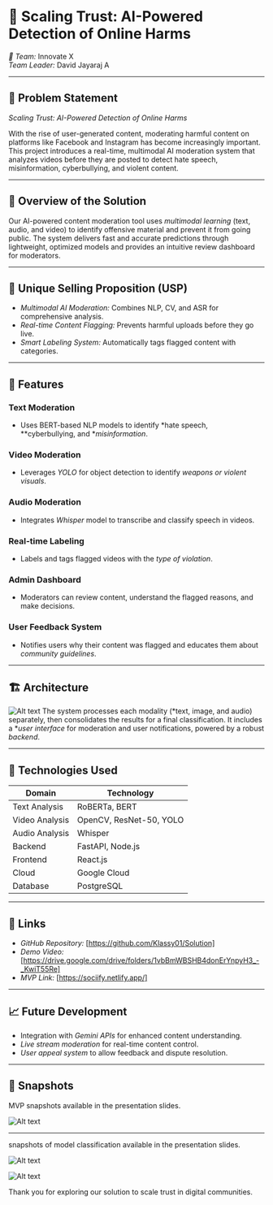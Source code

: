 # 🚨 Scaling Trust: AI-Powered Detection of Online Harms

*👥 Team:* Innovate X  
*Team Leader:* David Jayaraj A

---

## 📌 Problem Statement
*Scaling Trust: AI-Powered Detection of Online Harms*

With the rise of user-generated content, moderating harmful content on platforms like Facebook and Instagram has become increasingly important. This project introduces a real-time, multimodal AI moderation system that analyzes videos before they are posted to detect hate speech, misinformation, cyberbullying, and violent content.

---

## 🧠 Overview of the Solution

Our AI-powered content moderation tool uses *multimodal learning* (text, audio, and video) to identify offensive material and prevent it from going public. The system delivers fast and accurate predictions through lightweight, optimized models and provides an intuitive review dashboard for moderators.

---

## 🌟 Unique Selling Proposition (USP)

- *Multimodal AI Moderation:* Combines NLP, CV, and ASR for comprehensive analysis.
- *Real-time Content Flagging:* Prevents harmful uploads before they go live.
- *Smart Labeling System:* Automatically tags flagged content with categories.

---

## 🚀 Features

### Text Moderation
- Uses BERT-based NLP models to identify *hate speech, **cyberbullying, and **misinformation*.

### Video Moderation
- Leverages *YOLO* for object detection to identify *weapons or violent visuals*.

### Audio Moderation
- Integrates *Whisper* model to transcribe and classify speech in videos.

### Real-time Labeling
- Labels and tags flagged videos with the *type of violation*.

### Admin Dashboard
- Moderators can review content, understand the flagged reasons, and make decisions.

### User Feedback System
- Notifies users why their content was flagged and educates them about *community guidelines*.

---
## 🏗 Architecture

![Alt text](images/image.png)
The system processes each modality (*text, image, and audio) separately, then consolidates the results for a final classification. It includes a **user interface* for moderation and user notifications, powered by a robust *backend*.

---

## 🧰 Technologies Used

| Domain         | Technology                      |
|----------------|----------------------------------|
| Text Analysis  | RoBERTa, BERT                    |
| Video Analysis | OpenCV, ResNet-50, YOLO          |
| Audio Analysis | Whisper                          |
| Backend        | FastAPI, Node.js                 |
| Frontend       | React.js                         |
| Cloud          | Google Cloud                     |
| Database       | PostgreSQL                       |

---

## 🔗 Links

- *GitHub Repository:* [https://github.com/Klassy01/Solution]
- *Demo Video:* [https://drive.google.com/drive/folders/1vbBmWBSHB4donErYnpyH3_-_KwiT55Re] 
- *MVP Link:* [https://sociify.netlify.app/] 

---

## 📈 Future Development

- Integration with *Gemini APIs* for enhanced content understanding.
- *Live stream moderation* for real-time content control.
- *User appeal system* to allow feedback and dispute resolution.

---

## 📸 Snapshots

MVP snapshots available in the presentation slides.

![Alt text](images/MVP.png)

---
snapshots of model classification available in the presentation slides.

![Alt text](images/Model.png)

![Alt text](images/Model2.png)

Thank you for exploring our solution to scale trust in digital communities.